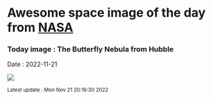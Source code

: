 
# Awesome space image of the day from [NASA](https://api.nasa.gov/)

### Today image : The Butterfly Nebula from Hubble
Date : 2022-11-21

![](https://apod.nasa.gov/apod/image/2211/Butterfly_HubbleOstling_960.jpg)

<small>Latest update : Mon Nov 21 20:16:30 2022</small>
        